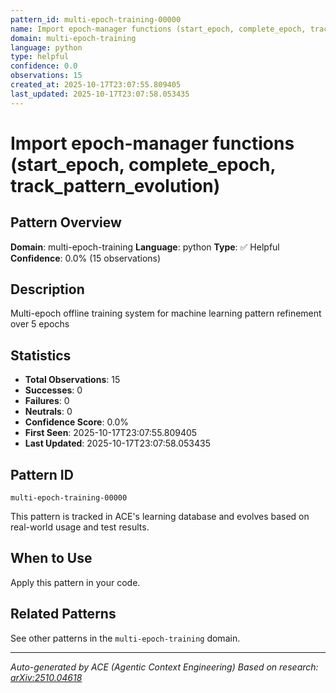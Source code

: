 ```yaml
---
pattern_id: multi-epoch-training-00000
name: Import epoch-manager functions (start_epoch, complete_epoch, track_pattern_evolution)
domain: multi-epoch-training
language: python
type: helpful
confidence: 0.0
observations: 15
created_at: 2025-10-17T23:07:55.809405
last_updated: 2025-10-17T23:07:58.053435
---
```

# Import epoch-manager functions (start_epoch, complete_epoch, track_pattern_evolution)

## Pattern Overview

**Domain**: multi-epoch-training
**Language**: python
**Type**: ✅ Helpful
**Confidence**: 0.0% (15 observations)

## Description

Multi-epoch offline training system for machine learning pattern refinement over 5 epochs

## Statistics

- **Total Observations**: 15
- **Successes**: 0
- **Failures**: 0
- **Neutrals**: 0
- **Confidence Score**: 0.0%
- **First Seen**: 2025-10-17T23:07:55.809405
- **Last Updated**: 2025-10-17T23:07:58.053435

## Pattern ID

```
multi-epoch-training-00000
```

This pattern is tracked in ACE's learning database and evolves based on real-world usage and test results.

## When to Use

Apply this pattern in your code.

## Related Patterns

See other patterns in the `multi-epoch-training` domain.

---

*Auto-generated by ACE (Agentic Context Engineering)*
*Based on research: [arXiv:2510.04618](https://arxiv.org/abs/2510.04618)*
